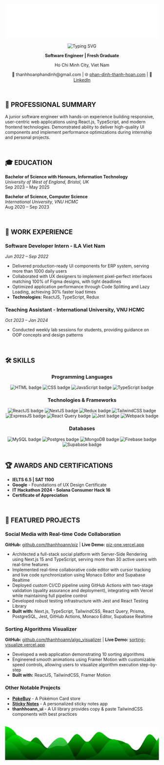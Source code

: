 <img src="./assets/header.svg" alt="Header SVG"/>

</br>

<p align="center">
  <img src="https://readme-typing-svg.herokuapp.com?font=Open+Sans&weight=500&size=30&pause=1000&color=02F755&center=true&vCenter=true&width=435&lines=Phan+%C4%90%E1%BB%89nh+Thanh+Ho%C3%A0n" alt="Typing SVG" />
</p>
<p align="center"><strong>Software Engineer | Fresh Graduate</strong></p>
<p align="center">Ho Chi Minh City, Viet Nam</p>
<p align="center">
  📧 thanhhoanphandinh@gmail.com | 
  🌐 <a href="https://phan-dinh-thanh-hoan.com">phan-dinh-thanh-hoan.com</a> | 
  💼 <a href="https://linkedin.com/in/phan-dinh-thanh-hoan">LinkedIn</a>
</p>

</br>

## 🚀 PROFESSIONAL SUMMARY

A junior software engineer with hands-on experience building responsive, user-centric web applications using React.js, TypeScript, and modern frontend technologies. Demonstrated ability to deliver high-quality UI components and implement performance optimizations during internship and personal projects.

</br>

## 🎓 EDUCATION

**Bachelor of Science with Honours, Information Technology**  
_University of West of England, Bristol, UK_  
Sep 2023 – May 2025

**Bachelor of Science, Computer Science**  
_International University, VNU HCMC_  
Aug 2020 – Sep 2023

</br>

## 💼 WORK EXPERIENCE

### Software Developer Intern - ILA Viet Nam

_Jun 2022 – Sep 2022_

- Delivered production-ready UI components for ERP system, serving more than 1000 daily users
- Collaborated with UX designers to implement pixel-perfect interfaces matching 100% of Figma designs, with tight deadlines
- Optimized application performance through Code Splitting and Lazy Loading, achieving 30% faster load times
- **Technologies:** ReactJS, TypeScript, Redux

### Teaching Assistant - International University, VNU HCMC

_Oct 2023 – Jan 2024_

- Conducted weekly lab sessions for students, providing guidance on OOP concepts and design patterns

</br>

## 🛠️ SKILLS

<div align="center">
  <h3>Programming Languages</h3>
  <img src="https://img.shields.io/badge/html5-%23E34F26.svg?style=for-the-badge&logo=html5&logoColor=white" alt="HTML badge" />
  <img src="https://img.shields.io/badge/css3-%231572B6.svg?style=for-the-badge&logo=css3&logoColor=white" alt="CSS badge" />
  <img src="https://img.shields.io/badge/javascript-%23323330.svg?style=for-the-badge&logo=javascript&logoColor=%23F7DF1E" alt="JavaScript badge" />
  <img src="https://img.shields.io/badge/typescript-%23007ACC.svg?style=for-the-badge&logo=typescript&logoColor=white" alt="TypeScript badge" />
  
  <h3>Technologies & Frameworks</h3>
  <img src="https://img.shields.io/badge/react-%2320232a.svg?style=for-the-badge&logo=react&logoColor=%2361DAFB" alt="ReactJS badge" />
  <img src="https://img.shields.io/badge/Next-black?style=for-the-badge&logo=next.js&logoColor=white)" alt="NextJS badge" />
  <img src="https://img.shields.io/badge/redux-%23593d88.svg?style=for-the-badge&logo=redux&logoColor=white" alt="Redux badge" />
  <img src="https://img.shields.io/badge/tailwindcss-%2338B2AC.svg?style=for-the-badge&logo=tailwind-css&logoColor=white" alt="TailwindCSS badge" />
  <img src="https://img.shields.io/badge/express.js-%23404d59.svg?style=for-the-badge&logo=express&logoColor=%2361DAFB" alt="ExpressJS badge" />
  <img src="https://img.shields.io/badge/-React%20Query-FF4154?style=for-the-badge&logo=react%20query&logoColor=white" alt="React Query badge" />
  <img src="https://img.shields.io/badge/-jest-%23C21325?style=for-the-badge&logo=jest&logoColor=white" alt="Jest badge" />
  <img src="https://img.shields.io/badge/webpack-%238DD6F9.svg?style=for-the-badge&logo=webpack&logoColor=black" alt="Webpack badge" />
  
  <h3>Databases</h3>
  <img src="https://img.shields.io/badge/mysql-4479A1.svg?style=for-the-badge&logo=mysql&logoColor=white" alt="MySQL badge" />
  <img src="https://img.shields.io/badge/postgres-%23316192.svg?style=for-the-badge&logo=postgresql&logoColor=white" alt="Postgres badge" />
  <img src="https://img.shields.io/badge/MongoDB-%234ea94b.svg?style=for-the-badge&logo=mongodb&logoColor=white" alt="MongoDB badge" />
  <img src="https://img.shields.io/badge/firebase-a08021?style=for-the-badge&logo=firebase&logoColor=ffcd34" alt="Firebase badge" />
  <img src="https://img.shields.io/badge/Supabase-3ECF8E?style=for-the-badge&logo=supabase&logoColor=white" alt="Supabase badge" />
</div>

</br>

## 🏆 AWARDS AND CERTIFICATIONS

- **IELTS 6.5 | SAT 1100**
- **Google** - Foundations of UX Design Certificate
- **IT Hackathon 2024 - Solana Consumer Hack 16**
- **Certificate of Appreciation**

</br>

## 🚀 FEATURED PROJECTS

### Social Media with Real-time Code Collaboration

**GitHub:** [github.com/thanhhoann/piz](https://github.com/thanhhoann/piz) | **Live Demo:** [piz-one.vercel.app](https://piz-one.vercel.app)

- Architected a full-stack social platform with Server-Side Rendering using Next.js 15 and TypeScript, serving more than 30 active users with real-time features
- Implemented real-time collaborative code editor with cursor tracking and live code synchronization using Monaco Editor and Supabase Realtime
- Deployed custom CI/CD pipeline using GitHub Actions with two-stage validation (quality assurance and deployment), integrating with Vercel while maintaining full pipeline control
- Developed robust testing infrastructure with Jest and React Testing Library
- **Built with:** Next.js, TypeScript, TailwindCSS, React Query, Prisma, PostgreSQL, Jest, GitHub Actions, Monaco Editor, Supabase Realtime

### Sorting Algorithms Visualizer

**GitHub:** [github.com/thanhhoann/algo_visualizer](https://github.com/thanhhoann/algo_visualizer) | **Live Demo:** [sorting-visualize.vercel.app](https://sorting-visualize.vercel.app)

- Developed a web application demonstrating 10 sorting algorithms
- Engineered smooth animations using Framer Motion with customizable speed controls, allowing users to visualize algorithm execution step-by-step
- **Built with:** ReactJS, TailwindCSS, Framer Motion

### Other Notable Projects

- **[PokeBuy](https://github.com/thanhhoann/PokeBuy)** - A Pokémon Card store
- **[Sticky Notes](https://github.com/thanhhoann/notes)** - A personalized sticky notes app
- **thanhhoann_ui** - A UI library provides copy & paste TailwindCSS components with best practices

</br>

<img src="./assets/bottom.svg" alt="Bottom SVG"/>
